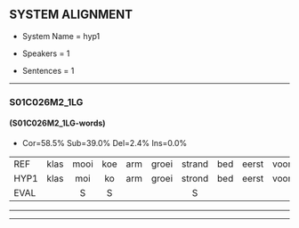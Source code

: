 
## SYSTEM ALIGNMENT

- System Name = hyp1

- Speakers = 1

- Sentences = 1

---

### S01C026M2_1LG

#### (S01C026M2_1LG-words)

- Cor=58.5%	Sub=39.0%	Del=2.4%	Ins=0.0%

|  |  |  |  |  |  |  |  |  |  |  |  |  |  |  |  |  |  |  |  |  |  |  |  |  |  |  |  |  |  |  |  |  |  |  |  |  |  |  |  |  |  |
|:--- |:---:|:---:|:---:|:---:|:---:|:---:|:---:|:---:|:---:|:---:|:---:|:---:|:---:|:---:|:---:|:---:|:---:|:---:|:---:|:---:|:---:|:---:|:---:|:---:|:---:|:---:|:---:|:---:|:---:|:---:|:---:|:---:|:---:|:---:|:---:|:---:|:---:|:---:|:---:|:---:|:---:|
| REF | klas | mooi | koe | arm | groei | strand | bed | eerst | voor | draai | sjaal | herfst | duur | straat | leeuw | clown | hoek | krant | hout | vriend | gauw | chips | groen | feest | reis | jas | huis | paard | * | vijf | muts | nieuw | kind | bang | oog | zacht | schoen | plas | neus | knoop | plank |
| HYP1 | klas | moi | ko | arm | groei | strond | bed | eerst | voor | draai | sfaal | herfst | duur | straat | leeuw | klaun | hoek | krant | hult | vriemd | gaal | chips | groen | feist | reis | jos | huis |  | paart | vijf | met | mio | kind | bang | ooh | zacht | schoen | plas | nees | knop | plank |
| EVAL |  | S | S |  |  | S |  |  |  |  | S |  |  |  |  | S |  |  | S | S | S |  |  | S |  | S |  | D | S |  | S | S |  |  | S |  |  |  | S | S |  |
---

---
